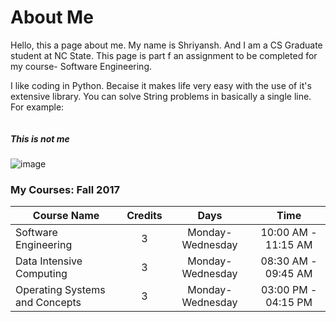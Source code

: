 # About Me

Hello, this a page about me. My name is Shriyansh. And I am a CS Graduate student at NC State. This page is part f an assignment to be completed for my course- Software Engineering.  

I like coding in Python. Becaise it makes life very easy with the use of it's extensive library. You can solve String problems in basically a single line.  
For example:
```python

```

##### This is not me

![image]()

### My Courses: Fall 2017

| Course Name     | Credits | Days | Time |
| ------------- |:-------------:|:-------------:|:-------------:|
| Software Engineering | 3 | Monday-Wednesday | 10:00 AM - 11:15 AM |
| Data Intensive Computing | 3 | Monday-Wednesday | 08:30 AM - 09:45 AM |
| Operating Systems and Concepts | 3 | Monday-Wednesday | 03:00 PM - 04:15 PM |
